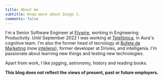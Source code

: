```yaml
---
title: About me
subtitle: Know more about Diego J.
comments: false
---
```




I'm a Senior Software Engineer at [Flywire](https://www.flywire.com/es), working in Engineering Productivity. Until September 2022 I was working at [Telefónica](https://www.telefonica.com/en/home), in Aura's cognitive team. I'm also the former head of tecnology at [Bufete de Marketing](http://www.bufetedemarketing.com/) (now [inteliens](https://www.inteliens.com/)), former developer at Drivies, and intelligenia. I'm passionate about learning new things and testing new technologies.

Apart from work, I like jogging, astronomy, history and reading books.

**This blog does not reflect the views of present, past or future employers.**
